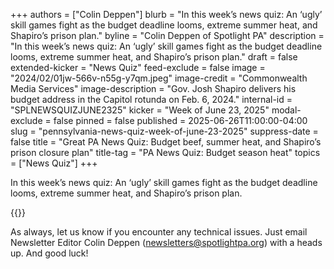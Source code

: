+++
authors = ["Colin Deppen"]
blurb = "In this week’s news quiz: An ‘ugly’ skill games fight as the budget deadline looms, extreme summer heat, and Shapiro’s prison plan."
byline = "Colin Deppen of Spotlight PA"
description = "In this week’s news quiz: An ‘ugly’ skill games fight as the budget deadline looms, extreme summer heat, and Shapiro’s prison plan."
draft = false
extended-kicker = "News Quiz"
feed-exclude = false
image = "2024/02/01jw-566v-n55g-y7qm.jpeg"
image-credit = "Commonwealth Media Services"
image-description = "Gov. Josh Shapiro delivers his budget address in the Capitol rotunda on Feb. 6, 2024."
internal-id = "SPLNEWSQUIZJUNE2325"
kicker = "Week of June 23, 2025"
modal-exclude = false
pinned = false
published = 2025-06-26T11:00:00-04:00
slug = "pennsylvania-news-quiz-week-of-june-23-2025"
suppress-date = false
title = "Great PA News Quiz: Budget beef, summer heat, and Shapiro’s prison closure plan"
title-tag = "PA News Quiz: Budget season heat"
topics = ["News Quiz"]
+++

In this week’s news quiz: An ‘ugly’ skill games fight as the budget deadline looms, extreme summer heat, and Shapiro’s prison plan.

{{<typeform id="01JYKPQYPHAKMKNP0ERQ6SMK2Q" >}}

As always, let us know if you encounter any technical issues. Just email Newsletter Editor Colin Deppen (newsletters@spotlightpa.org) with a heads up. And good luck!<strong><em></em></strong>

